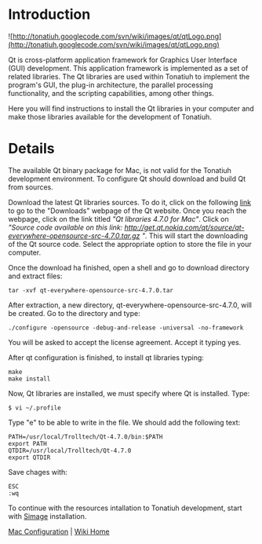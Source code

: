 # Introduction #
![http://tonatiuh.googlecode.com/svn/wiki/images/qt/qtLogo.png](http://tonatiuh.googlecode.com/svn/wiki/images/qt/qtLogo.png)

Qt is cross-platform application framework for Graphics User Interface (GUI) development. This application framework is implemented as a set of related libraries. The Qt libraries are used within Tonatiuh to implement the program's GUI, the plug-in architecture, the parallel processing functionality, and the scripting capabilities, among other things.

Here you will find instructions to install the Qt libraries in your computer and make those libraries available for the development of Tonatiuh.

# Details #
The available Qt binary package for Mac, is not valid for the Tonatiuh development environment. To configure Qt should download and build Qt from sources.

Download the latest Qt libraries sources. To do it, click on the following [link](http://qt.nokia.com/downloads) to go to the "Downloads" webpage of the Qt website. Once you reach the webpage, click on the link titled _"Qt libraries 4.7.0 for Mac"_. Click on _"Source code available on this link:
http://get.qt.nokia.com/qt/source/qt-everywhere-opensource-src-4.7.0.tar.gz
"_. This will start the downloading of the Qt source code. Select the appropriate option to store the file in your computer.

Once the download ha finished, open a shell and go to download directory and extract files:
```
tar -xvf qt-everywhere-opensource-src-4.7.0.tar
```

After extraction, a new directory, qt-everywhere-opensource-src-4.7.0, will be created. Go to the directory and type:
```
./configure -opensource -debug-and-release -universal -no-framework 
```
You will be asked to accept the license agreement. Accept it typing yes.

After qt configuration is finished, to install qt libraries typing:
```
make
make install
```

Now, Qt libraries are installed, we must specify where Qt is installed. Type:

```
$ vi ~/.profile 
```

Type "e" to be able to write in the file. We should add the following text:
```
PATH=/usr/local/Trolltech/Qt-4.7.0/bin:$PATH 
export PATH 
QTDIR=/usr/local/Trolltech/Qt-4.7.0 
export QTDIR 
```

Save chages with:
```
ESC
:wq
```

To continue with the resources intallation to Tonatiuh development, start with [Simage](InstallingSimageForMac.md) installation.

[Mac Configuration](InstallingForMac.md) | [Wiki Home](http://code.google.com/p/tonatiuh/w/list)